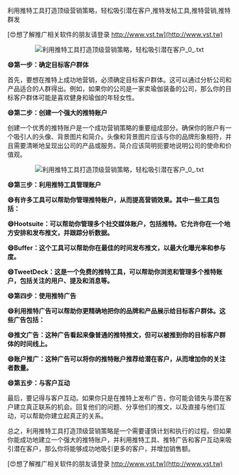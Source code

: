 利用推特工具打造顶级营销策略，轻松吸引潜在客户,推特发帖工具,推特营销,推特群发

[😍想了解推广相关软件的朋友请登录 http://www.vst.tw](http://www.vst.tw)

 <center><img src="https://vst.tw/MP4/tuiguang/png/6.png" alt="利用推特工具打造顶级营销策略，轻松吸引潜在客户_0_.txt"></center>

**😄第一步：确定目标客户群体**

首先，要想在推特上成功地营销，必须确定目标客户群体。这可以通过分析公司和产品适合的人群得出。例如，如果你的公司是一家卖瑜伽装备的公司，那么你的目标客户群体可能是喜欢健身和瑜伽的年轻女性。

**😄第二步：创建一个强大的推特账户**

创建一个优秀的推特账户是一个成功营销策略的重要组成部分。确保你的账户有一个吸引人的头像、背景图片和简介。头像和背景图片应该与你的品牌形象相符，并且需要清晰地呈现出公司的产品或服务。简介应该简明扼要地说明公司的使命和价值观。

 <center><img src="https://vst.tw/MP4/tuiguang/png/5.png" alt="利用推特工具打造顶级营销策略，轻松吸引潜在客户_0_.txt"></center>

**😄第三步：利用推特工具管理账户**

**😄有许多工具可以帮助你管理推特账户，从而提高营销效果。其中一些工具包括：**

**😄Hootsuite：可以帮助你管理多个社交媒体账户，包括推特。它允许你在一个地方安排和发布推文，并跟踪分析数据。**

**😄Buffer：这个工具可以帮助你在最佳的时间发布推文，以最大化曝光率和参与度。**

**😄TweetDeck：这是一个免费的推特工具，可以帮助你浏览和管理多个推特账户，包括关注的用户、提及和消息等。**

**😄第四步：使用推特广告**

**😄利用推特广告可以帮助你更精确地把你的品牌和产品展示给目标客户群体。这些广告包括：**

**😄推文广告：这种广告看起来像普通的推特推文，但可以被推到你的目标客户群体的时间线上。**

**😄账户推广：这种广告可以将你的推特账户推荐给潜在客户，从而增加你的关注者数量。**

**😄第五步：与客户互动**

最后，要记得与客户互动。如果你只是在推特上发布广告，你可能会错失与潜在客户建立真正联系的机会。回复他们的问题、分享他们的推文，以及直接与他们互动，可以帮助你建立起真正的关系。

总之，利用推特工具打造顶级营销策略是一个需要谨慎计划和执行的过程。但如果你能成功地建立一个强大的推特账户，并利用推特工具、推特广告和客户互动来吸引潜在客户，那么你将能够成功地吸引更多的客户，并增加销售额。

[😍想了解推广相关软件的朋友请登录 http://www.vst.tw](http://www.vst.tw)



